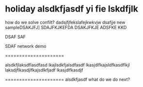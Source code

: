 holiday
alsdkfjasdf
yi fie
lskdfjlk
=====================


how do we solve confilt?
dadsjfjfekslafejkwkvjw
dsafjje
new sampleDSAKJFJ]
SDAJFKJKEFDA
DSAKJFKJE
ADSFKE
KKD




DSAF
SAF


SDAF
network demo

=====================

alsdkfjlaksdflasdfasd
lkajlsdkfjalsdfasdf
lkasjdlfkajsldfkasdflkjl
laksdjflkasdjlfkajsdlkfjadf
lkasjdlfkasdjf






=====================
alsdkfjasdf
what do we do next?
